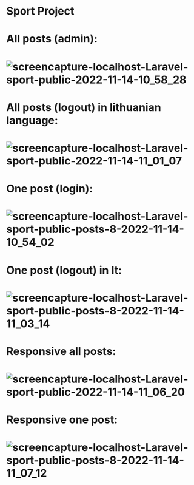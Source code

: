 # Sport Project
# All posts (admin):
# ![screencapture-localhost-Laravel-sport-public-2022-11-14-10_58_28](https://user-images.githubusercontent.com/107037107/201617955-9d21f83f-b998-4994-af16-0e34f923de4b.png)
# All posts (logout) in lithuanian language:
# ![screencapture-localhost-Laravel-sport-public-2022-11-14-11_01_07](https://user-images.githubusercontent.com/107037107/201618488-d56bff8b-207c-4084-bc55-ef7eec55cb98.png)
# One post (login):
# ![screencapture-localhost-Laravel-sport-public-posts-8-2022-11-14-10_54_02](https://user-images.githubusercontent.com/107037107/201618739-071c1339-875a-4bb2-a32a-9ac1345d2de6.png)
# One post (logout) in lt:
# ![screencapture-localhost-Laravel-sport-public-posts-8-2022-11-14-11_03_14](https://user-images.githubusercontent.com/107037107/201618963-7c9f7b2b-6c73-49e3-84ce-33573627a1d0.png)
# Responsive all posts:
# ![screencapture-localhost-Laravel-sport-public-2022-11-14-11_06_20](https://user-images.githubusercontent.com/107037107/201619895-e6a7ba79-af29-41a4-aab0-891bdcd858bb.png)
# Responsive one post:
# ![screencapture-localhost-Laravel-sport-public-posts-8-2022-11-14-11_07_12](https://user-images.githubusercontent.com/107037107/201619960-e510acbc-da53-41e1-bd92-f609e73edb3c.png)
